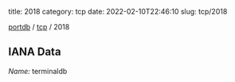 title: 2018
category: tcp
date: 2022-02-10T22:46:10
slug: tcp/2018

[portdb](/) / [tcp](/category/tcp.html) / 2018


## IANA Data

_Name:_ terminaldb

